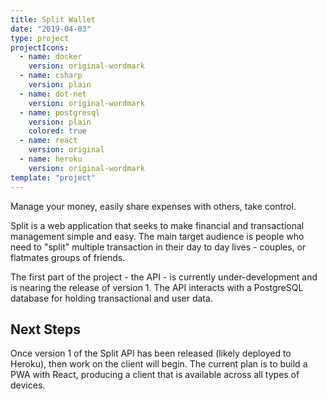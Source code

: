 ```yaml
---
title: Split Wallet
date: "2019-04-03"
type: project
projectIcons:
  - name: docker
    version: original-wordmark
  - name: csharp
    version: plain
  - name: dot-net
    version: original-wordmark
  - name: postgresql
    version: plain
    colored: true
  - name: react
    version: original
  - name: heroku
    version: original-wordmark
template: "project"
---
```


Manage your money, easily share expenses with others, take control.

Split is a web application that seeks to make financial and transactional management simple and easy. The main target audience is people who need to "split" multiple transaction in their day to day lives - couples, or flatmates groups of friends.

The first part of the project - the API - is currently under-development and is nearing the release of version 1. The API interacts with a PostgreSQL database for holding transactional and user data.

## Next Steps

Once version 1 of the Split API has been released (likely deployed to Heroku), then work on the client will begin. The current plan is to build a PWA with React, producing a client that is available across all types of devices.
